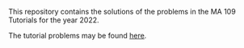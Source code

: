 This repository contains the solutions of the problems in the MA 109 Tutorials for the year 2022.

The tutorial problems may be found [here](https://ashwinabraham2021.github.io/MA-109-Tutorial-Solutions/tut_problems.pdf).
